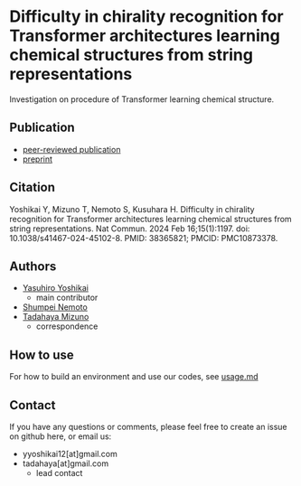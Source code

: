 # Difficulty in chirality recognition for Transformer architectures learning chemical structures from string representations
Investigation on procedure of Transformer learning chemical structure. 

## Publication
- [peer-reviewed publication](https://www.nature.com/articles/s41467-024-45102-8)  
- [preprint](https://arxiv.org/pdf/2303.11593)  

## Citation
Yoshikai Y, Mizuno T, Nemoto S, Kusuhara H. Difficulty in chirality recognition for Transformer architectures learning chemical structures from string representations. Nat Commun. 2024 Feb 16;15(1):1197. doi: 10.1038/s41467-024-45102-8. PMID: 38365821; PMCID: PMC10873378.  

## Authors
- [Yasuhiro Yoshikai](https://github.com/yyoshikai)  
    - main contributor  
- [Shumpei Nemoto](https://github.com/Nemoto-S)  
- [Tadahaya Mizuno](https://github.com/tadahayamiz)  
    - correspondence  

## How to use
For how to build an environment and use our codes, see [usage.md](usage.md)

## Contact
If you have any questions or comments, please feel free to create an issue on github here, or email us:  
- yyoshikai12[at]gmail.com  
- tadahaya[at]gmail.com  
    - lead contact  
